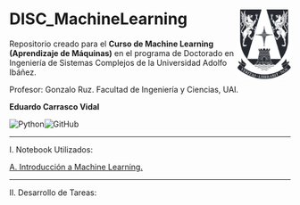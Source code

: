 # DISC_MachineLearning <img src="img/logo.png" align="right" width = "95px"/>
    
Repositorio creado para el **Curso de Machine Learning (Aprendizaje de Máquinas)** en el programa de Doctorado en Ingeniería de Sistemas Complejos de la Universidad Adolfo Ibáñez.

Profesor: Gonzalo Ruz. Facultad de Ingeniería y Ciencias, UAI.

**Eduardo Carrasco Vidal**
 
![Python](https://img.shields.io/badge/python-%2314354C.svg)![GitHub](https://img.shields.io/badge/github-%23121011.svg)
__________
I. Notebook Utilizados:

[A. Introducción a Machine Learning.](https://github.com/educarrascov/DISC_MachineLearning/blob/main/Script/1.0.%2001Introduccion.ipynb) 


__________
II. Desarrollo de Tareas:
